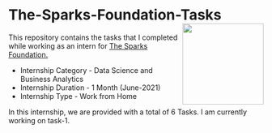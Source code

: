# The-Sparks-Foundation-Tasks <img align="right" width=160 src="https://media-exp1.licdn.com/dms/image/C560BAQFgHU3sTF4LfQ/company-logo_200_200/0/1519895156650?e=1630540800&v=beta&t=axr2HNAdxdhuExnHBhDNdUchg82tV84klYgLwvYRzOg" />
This repository contains the tasks that I completed while working as an intern for [The Sparks Foundation.](https://www.linkedin.com/company/the-sparks-foundation/)

* Internship Category - Data Science and Business Analytics
* Internship Duration - 1 Month (June-2021)
* Internship Type - Work from Home

In this internship, we are provided with a total of 6 Tasks. I am currently working on task-1.
